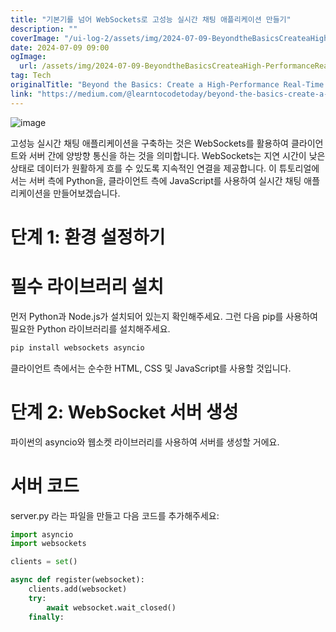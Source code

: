 ```yaml
---
title: "기본기를 넘어 WebSockets로 고성능 실시간 채팅 애플리케이션 만들기"
description: ""
coverImage: "/ui-log-2/assets/img/2024-07-09-BeyondtheBasicsCreateaHigh-PerformanceReal-TimeChatApplicationwithWebSockets_0.png"
date: 2024-07-09 09:00
ogImage:
  url: /assets/img/2024-07-09-BeyondtheBasicsCreateaHigh-PerformanceReal-TimeChatApplicationwithWebSockets_0.png
tag: Tech
originalTitle: "Beyond the Basics: Create a High-Performance Real-Time Chat Application with WebSockets!"
link: "https://medium.com/@learntocodetoday/beyond-the-basics-create-a-high-performance-real-time-chat-application-with-websockets-8c0cc49036c5"
---
```


![image](/ui-log-2/assets/img/2024-07-09-BeyondtheBasicsCreateaHigh-PerformanceReal-TimeChatApplicationwithWebSockets_0.png)

고성능 실시간 채팅 애플리케이션을 구축하는 것은 WebSockets를 활용하여 클라이언트와 서버 간에 양방향 통신을 하는 것을 의미합니다. WebSockets는 지연 시간이 낮은 상태로 데이터가 원활하게 흐를 수 있도록 지속적인 연결을 제공합니다. 이 튜토리얼에서는 서버 측에 Python을, 클라이언트 측에 JavaScript를 사용하여 실시간 채팅 애플리케이션을 만들어보겠습니다.

# 단계 1: 환경 설정하기

# 필수 라이브러리 설치

<!-- ui-log 수평형 -->

<ins class="adsbygoogle"
  style="display:block"
  data-ad-client="ca-pub-4877378276818686"
  data-ad-slot="9743150776"
  data-ad-format="auto"
  data-full-width-responsive="true"></ins>

  <script>
  (adsbygoogle = window.adsbygoogle || []).push({});
  </script>

먼저 Python과 Node.js가 설치되어 있는지 확인해주세요. 그런 다음 pip를 사용하여 필요한 Python 라이브러리를 설치해주세요.

```js
pip install websockets asyncio
```

클라이언트 측에서는 순수한 HTML, CSS 및 JavaScript를 사용할 것입니다.

# 단계 2: WebSocket 서버 생성

<!-- ui-log 수평형 -->

<ins class="adsbygoogle"
  style="display:block"
  data-ad-client="ca-pub-4877378276818686"
  data-ad-slot="9743150776"
  data-ad-format="auto"
  data-full-width-responsive="true"></ins>

  <script>
  (adsbygoogle = window.adsbygoogle || []).push({});
  </script>

파이썬의 asyncio와 웹소켓 라이브러리를 사용하여 서버를 생성할 거에요.

# 서버 코드

server.py 라는 파일을 만들고 다음 코드를 추가해주세요:

```python
import asyncio
import websockets

clients = set()

async def register(websocket):
    clients.add(websocket)
    try:
        await websocket.wait_closed()
    finally:
```

